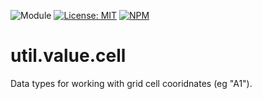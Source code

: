 ![Module](https://img.shields.io/badge/%40platform-util.value.cell-%23EA4E7E.svg)
[![License: MIT](https://img.shields.io/badge/license-MIT-blue.svg)](https://opensource.org/licenses/MIT)
[![NPM](https://img.shields.io/npm/v/@platform/util.value.cell.svg?colorB=blue&style=flat)](https://www.npmjs.com/package/@platform/util.value.cell)

# util.value.cell
Data types for working with grid cell cooridnates (eg "A1").


